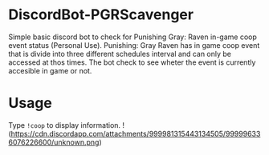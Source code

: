 # DiscordBot-PGRScavenger
Simple basic discord bot to check for Punishing Gray: Raven in-game coop event status (Personal Use).
Punishing: Gray Raven has in game coop event that is divide into three different schedules interval and can only be accessed at thos times. The bot check to see wheter the event is currently accesible in game or not.

# Usage
Type `!coop` to display information.
!(https://cdn.discordapp.com/attachments/999981315443134505/999996336076226600/unknown.png)
